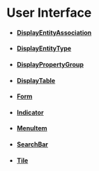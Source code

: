 # User Interface

- #### [DisplayEntityAssociation](/docs/identitymanager/6.1/identitymanager/integration-guide/toolkit/xml-configuration/user-interface/displayentityassociation/index.md)
- #### [DisplayEntityType](/docs/identitymanager/6.1/identitymanager/integration-guide/toolkit/xml-configuration/user-interface/displayentitytype/index.md)
- #### [DisplayPropertyGroup](/docs/identitymanager/6.1/identitymanager/integration-guide/toolkit/xml-configuration/user-interface/displaypropertygroup/index.md)
- #### [DisplayTable](/docs/identitymanager/6.1/identitymanager/integration-guide/toolkit/xml-configuration/user-interface/displaytable/index.md)
- #### [Form](/docs/identitymanager/6.1/identitymanager/integration-guide/toolkit/xml-configuration/user-interface/form/index.md)
- #### [Indicator](/docs/identitymanager/6.1/identitymanager/integration-guide/toolkit/xml-configuration/user-interface/indicator/index.md)
- #### [MenuItem](/docs/identitymanager/6.1/identitymanager/integration-guide/toolkit/xml-configuration/user-interface/menuitem/index.md)
- #### [SearchBar](/docs/identitymanager/6.1/identitymanager/integration-guide/toolkit/xml-configuration/user-interface/searchbar/index.md)
- #### [Tile](/docs/identitymanager/6.1/identitymanager/integration-guide/toolkit/xml-configuration/user-interface/tile/index.md)
